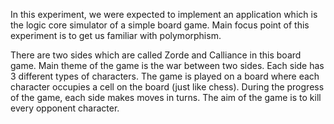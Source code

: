   In this experiment, we were expected to implement an application which is the logic core
simulator of a simple board game. Main focus point of this experiment is to get us familiar
with polymorphism.

  There are two sides which are called Zorde and Calliance in this board game. Main theme of the game is
the war between two sides. Each side has 3 different types of characters. The game is played on a
board where each character occupies a cell on the board (just like chess). During the progress
of the game, each side makes moves in turns. The aim of the game is to kill every opponent
character.
